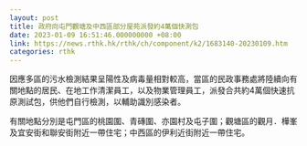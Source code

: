 ```yaml
---
layout: post
title: 政府向屯門觀塘及中西區部分屋苑派發約4萬個快測包
date: 2023-01-09 16:51:46.000000000 +08:00
link: https://news.rthk.hk/rthk/ch/component/k2/1683140-20230109.htm
categories: rthk
---
```


因應多區的污水檢測結果呈陽性及病毒量相對較高，當區的民政事務處將陸續向有關地點的居民、在地工作清潔員工，以及物業管理員工，派發合共約4萬個快速抗原測試包，供他們自行檢測，以輔助識別感染者。

有關地點分別是屯門區的桃園圍、青磚圍、亦園村及屯子圍；觀塘區的觀月．樺峯及宜安街和聯安街附近一帶住宅；中西區的伊利近街附近一帶住宅。
